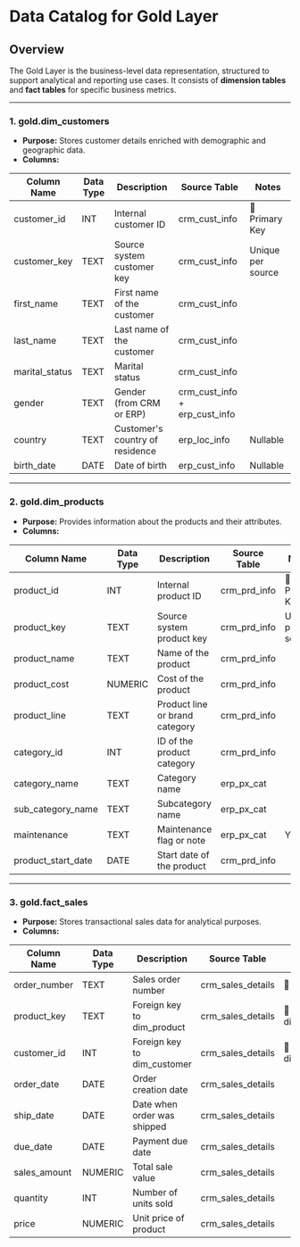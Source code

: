 # Data Catalog for Gold Layer

## Overview
The Gold Layer is the business-level data representation, structured to support analytical and reporting use cases. It consists of **dimension tables** and **fact tables** for specific business metrics.

---

### 1. **gold.dim_customers**
- **Purpose:** Stores customer details enriched with demographic and geographic data.
- **Columns:**

| Column Name       | Data Type | Description                                  | Source Table            | Notes                     |
|-------------------|-----------|----------------------------------------------|--------------------------|----------------------------|
| customer_id       | INT       | Internal customer ID                         | crm_cust_info            | 🔑 Primary Key             |
| customer_key      | TEXT      | Source system customer key                   | crm_cust_info            | Unique per source          |
| first_name        | TEXT      | First name of the customer                   | crm_cust_info            |                            |
| last_name         | TEXT      | Last name of the customer                    | crm_cust_info            |                            |
| marital_status    | TEXT      | Marital status                               | crm_cust_info            |                            |
| gender            | TEXT      | Gender (from CRM or ERP)                     | crm_cust_info + erp_cust_info |                     |
| country           | TEXT      | Customer's country of residence              | erp_loc_info             | Nullable                   |
| birth_date        | DATE      | Date of birth                                | erp_cust_info            | Nullable                   |


---

### 2. **gold.dim_products**
- **Purpose:** Provides information about the products and their attributes.
- **Columns:**

| Column Name         | Data Type | Description                                | Source Table            | Notes                     |
|---------------------|-----------|--------------------------------------------|--------------------------|----------------------------|
| product_id          | INT       | Internal product ID                        | crm_prd_info             | 🔑 Primary Key             |
| product_key         | TEXT      | Source system product key                  | crm_prd_info             | Unique per source          |
| product_name        | TEXT      | Name of the product                        | crm_prd_info             |                            |
| product_cost        | NUMERIC   | Cost of the product                        | crm_prd_info             |                            |
| product_line        | TEXT      | Product line or brand category             | crm_prd_info             |                            |
| category_id         | INT       | ID of the product category                 | crm_prd_info             |                            |
| category_name       | TEXT      | Category name                              | erp_px_cat               |                            |
| sub_category_name   | TEXT      | Subcategory name                           | erp_px_cat               |                            |
| maintenance         | TEXT      | Maintenance flag or note                   | erp_px_cat               |Yes/No                      |
| product_start_date  | DATE      | Start date of the product                  | crm_prd_info             |                            |

---

### 3. **gold.fact_sales**
- **Purpose:** Stores transactional sales data for analytical purposes.
- **Columns:**

| Column Name       | Data Type | Description                                | Source Table            | Notes                     |
|-------------------|-----------|--------------------------------------------|--------------------------|----------------------------|
| order_number      | TEXT      | Sales order number                         | crm_sales_details        | 🔑 Primary Key             |
| product_key       | TEXT      | Foreign key to dim_product                 | crm_sales_details        | 🔗 FK to dim_product       |
| customer_id       | INT       | Foreign key to dim_customer                | crm_sales_details        | 🔗 FK to dim_customer      |
| order_date        | DATE      | Order creation date                        | crm_sales_details        |                            |
| ship_date         | DATE      | Date when order was shipped                | crm_sales_details        |                            |
| due_date          | DATE      | Payment due date                           | crm_sales_details        |                            |
| sales_amount      | NUMERIC   | Total sale value                           | crm_sales_details        |                            |
| quantity          | INT       | Number of units sold                       | crm_sales_details        |                            |
| price             | NUMERIC   | Unit price of product                      | crm_sales_details        |                            |

